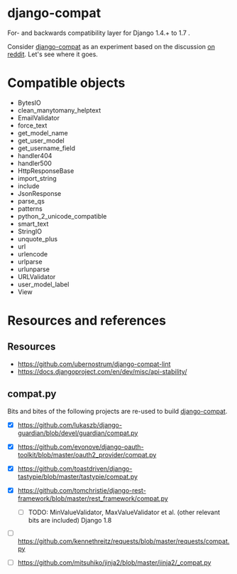 django-compat
=============

For- and backwards compatibility layer for Django 1.4.+ to 1.7 .

Consider [django-compat](https://github.com/arteria/django-compat) as an experiment based on the discussion [on reddit](http://redd.it/2jrr4l). 
Let's see where it goes. 

# Compatible objects

* BytesIO
* clean_manytomany_helptext
* EmailValidator
* force_text
* get_model_name
* get_user_model
* get_username_field
* handler404
* handler500
* HttpResponseBase
* import_string
* include
* JsonResponse
* parse_qs
* patterns
* python_2_unicode_compatible
* smart_text
* StringIO
* unquote_plus
* url
* urlencode
* urlparse
* urlunparse
* URLValidator
* user_model_label
* View



# Resources and references 

## Resources 
* https://github.com/ubernostrum/django-compat-lint
* https://docs.djangoproject.com/en/dev/misc/api-stability/
 
## compat.py

Bits and bites of the following projects are re-used to build [django-compat](https://github.com/arteria/django-compat).

- [x] https://github.com/lukaszb/django-guardian/blob/devel/guardian/compat.py
- [X] https://github.com/evonove/django-oauth-toolkit/blob/master/oauth2_provider/compat.py
- [X] https://github.com/toastdriven/django-tastypie/blob/master/tastypie/compat.py
- [X] https://github.com/tomchristie/django-rest-framework/blob/master/rest_framework/compat.py
	- [ ] TODO: MinValueValidator, MaxValueValidator et al. (other relevant bits are included) Django 1.8
- [ ] https://github.com/kennethreitz/requests/blob/master/requests/compat.py
- [ ] https://github.com/mitsuhiko/jinja2/blob/master/jinja2/_compat.py
 


 
